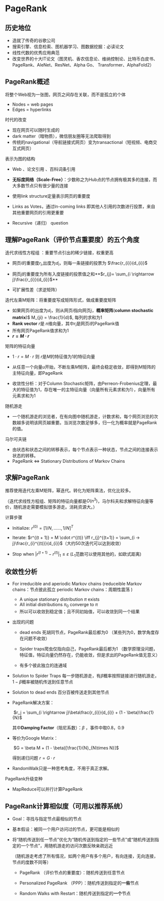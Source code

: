 # PageRank



## 历史地位

- 造就了传奇的谷歌公司
- 搜索引擎、信息检索、图机器学习、图数据挖掘：必读论文
- 线性代数的优秀应用典范
- 改变世界的十大IT论文（图灵机、香农信息论、维纳控制论、比特币白皮书、PageRank、AleNet、ResNet、Alpha Go、 Transformer、AlphaFold2）



## PageRank概述

将整个Web视为一张图，网页之间存在关联，而不是孤立的个体

- Nodes  = web pages
- Edges = hyperlinks

时代的改变

- 现在网页可以随时生成的
- dark matter（暗物质），微信朋友圈等无法爬取得到
- 传统的navigational（导航链接式网页）变为transactional（短视频、电商交互式网页）

表示为图的结构

- Web 、论文引用 、百科词条引用



- **无标度网络（Scale-Free）**：少数称之为Hub点的节点拥有极其多的连接，而大多数节点只有很少量的连接

- 使用link structure定量表示网页的重要度

- Links as Votes，通过In-coming links 即其他人引用的次数进行投票，来自其他重要网页的引用更重要

- Recursive（递归） question



##  理解PageRank（评价节点重要度）的五个角度

迭代求线性方程组 ：重要节点引出的稀少链接，权重更高

- 网页$i$的重要度$r_{i}$,出度为$d_{i}$，则每一条链接的投票为 $\frac{r_{i}}{d_{i}}$
- 网页$j$的重要度为所有入度链接的投票值之和**$r_{j}= \sum_{i \rightarrow j}\frac{r_{i}}{d_{i}}$**

- 可扩展性差（求逆矩阵）

迭代左乘M矩阵：将重要度写成矩阵形式，做成重要度矩阵

- 如果网页$i$的出度为$d_{i}$，则从网页$i$指向网页$j$，**概率矩阵**(**column stochastic matrix**)$ M_{ji} = \frac{1}{d}$,   每列的求和为1
- **Rank vector** $r$是 $n$维向量，其中$r_{i}$是网页$i$的PageRank值
- 所有网页PageRank值求和为1  
- **$r =  M \cdot r$**  

矩阵的特征向量

- $1 \cdot r = M \cdot r$   则 $r$是$M$的特征值为1的特征向量
- 从任意一个向量$u$开始，不断左乘$M$矩阵，最终会稳定收敛，即得到M矩阵的主特征向量，即PageRank

- 收敛性分析：对于Column Stochastic矩阵，由Perreon-Frobenius定理，最大的特征值为1，存在唯一的主特征向量（向量所有元素求和为1），向量所有元素求和为1

随机游走

- 一个随机游走的浏览者，在有向图中随机游走，计数求和，每个网页浏览的次数越多说明该网页越重要。当浏览次数足够多，归一化为概率就是PageRank的值。

马尔可夫链

- 由状态和状态之间的转移表示，每个节点表示一种状态，节点之间的连接表示状态的转移。
- PageRank $\iff$ Stationary Distributions of Markov Chains

## 求解PageRank

推荐使用迭代左乘M矩阵，幂迭代。转化为矩阵乘法，优化比较多。

（迭代求线性方程组、矩阵的特征向量都是$O(n^3)$，马尔科夫和求解特征向量等价，随机游走需要模拟很多游走。消耗资源大。）

计算步骤

- Initialize: $r^{(0)}=[1/N,......,1/N]^{T}$

- Iterate: $r^{(t + 1)} = M \cdot r^{(t)}  \iff  r_{j}^{(t+1)} = \sum_{i -> j}\frac{r_{i}^{(t)}}{d_{i}}$（大约50次迭代可以达到收敛）
- Stop when |$r^{(t +1) }- r^{(t)}|_{1} \leq  \varepsilon$ ($L_1$范数可以使用其他的，如欧式距离)  

## 收敛性分析

- For irreducible  and aperiodic    Markov chains    (reduceible Markov chains：节点彼此孤立   periodic  Markov chains：周期性震荡 ) 
  - A unique stationary distribution  $\pi$ exists
  - All initial distributions $\pi_0$ converge to $\pi$
  - 所以可以收敛到稳定值；且不同初始值，可以收敛到同一个结果

- 出现的问题

  - dead ends 死胡同节点，PageRank最后都为0   （某些列为0，数学角度存在问题不收敛）

  - Spider traps爬虫仅指向自己，PageRank最后都为1 （数学原理没问题，特征值，特征向量仍然存在，仍能收敛，但是求出的PageRank值无意义）

  - 有多个彼此独立的连通域

- Solution to Spider Traps 每一步随机游走，有$\beta$概率按照链接进行随机游走，$1 - \beta$概率被随机传送到任意节点

- Solution to dead ends  百分百被传送走到其他节点

- PageRank解决方案：

  ​                                                        $r_j = \sum_{i \rightarrow j}\beta\frac{r_{i}}{d_{i}} + (1 - \beta)\frac{1}{N}$

  其中**Damping Factor**（阻尼系数）：$\beta$  ，事件中取0.8，0.9

- 等价为Google Matrix：

  ​                                                       $G = \beta M + (1 - \beta)[\frac{1}{N}_{N\times N}]$

  得到递归问题 $r = G \cdot r$

- RandomWalk只是一种思考角度，不用于真正求解。



PageRank升级变种

- MapReduce可以并行计算PageRank



## PageRank计算相似度（可用以推荐系统）

- Goal：寻找与指定节点最相似的节点

- 基本假设：被同一个用户访问过的节点，更可能是相似的

- 将“随机传送到任一节点”优化为“随机传送到指定的一些节点”或“随机传送到指定的一个节点”，用随机游走的访问次数反映亲疏远近

  （随机游走考虑了所有情况，如两个用户有多个用户，有向连接，无向连接，节点的度数不同等）

  - PageRank （评价节点的重要度）：随机传送到任意节点

  - Personalized PageRank （PPP）：随机传送到指定的**一些**节点

  - Random Walks with Restart：随机传送到指定的**一个**节点









